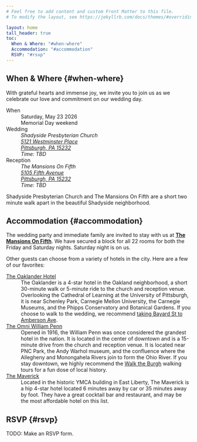 ```yaml
---
# Feel free to add content and custom Front Matter to this file.
# To modify the layout, see https://jekyllrb.com/docs/themes/#overriding-theme-defaults

layout: home
tall_header: true
toc:
  When & Where: "#when-where"
  Accommodation: "#accommodation"
  RSVP: "#rsvp"
---
```


<section class="full-screen dark" markdown="1">

# When & Where {#when-where}

With grateful hearts and immense joy, we invite you to join us as we celebrate
our love and commitment on our wedding day.

<dl>
  <dt>When</dt>
  <dd>
    <time datetime="2026-05-23">Saturday, May 23 2026</time><br/>
    Memorial Day weekend
  </dd>
  <dt>Wedding</dt>
  <dd>
    <address>
      Shadyside Presbyterian Church<br/>
      <a href="https://maps.app.goo.gl/h7Ruup2v38jKMeEq5" target="_blank">
        5121 Westminster Place<br/>
        Pittsburgh, PA 15232<br/>
      </a>
      Time: <time datetime="2026-05-23 00:00:00-0400">TBD</time><br/>
    </address>
  </dd>
  <dt>Reception</dt>
  <dd>
    <address>
      The Mansions On Fifth<br/>
      <a href="https://maps.app.goo.gl/VecashzWT3Fo1YDR6" target="_blank">
        5105 Fifth Avenue<br/>
        Pittsburgh, PA 15232<br/>
      </a>
      Time: <time datetime="2026-05-23 00:00:00-0400">TBD</time><br/>
    </address>
  </dd>
</dl>

Shadyside Presbyterian Church and The Mansions On Fifth are a short two minute
walk apart in the beautiful Shadyside neighborhood.

</section>

<section class="full-screen" markdown="1">

# Accommodation {#accommodation}

The wedding party and immediate family are invited to stay with us at
<a href="https://mansionsonfifth.com" target="_blank">**The Mansions On Fifth**</a>.
We have secured a block for all 22 rooms for both the Friday and Saturday
nights. Saturday night is on us.

Other guests can choose from a variety of hotels in the city. Here are a few of
our favorites:

<dl>
  <dt><a href="https://theoaklanderhotel.com" target="_blank">The Oaklander Hotel</a></dt>
  <dd>
    The Oaklander is a 4-star hotel in the Oakland neighborhood, a short
    30-minute walk or 5-minute ride to the church and reception venue.
    Overlooking the Cathedral of Learning at the University of Pittsburgh, it is
    near Schenley Park, Carnegie Mellon University, the Carnegie Museums, and
    the Phipps Conservatory and Botanical Gardens. If you choose to walk to the
    wedding, we recommend
    <a href="https://maps.app.goo.gl/kjcTCstLBa723nhx5" target="_blank">taking Bayard St to Amberson Ave</a>.
  </dd>
  <dt><a href="https://www.omnihotels.com/hotels/pittsburgh-william-penn" target="_blank">The Omni William Penn</a></dt>
  <dd>
    Opened in 1916, the William Penn was once considered the grandest hotel in
    the nation. It is located in the center of downtown and is a 15-minute drive
    from the church and reception venue. It is located near PNC Park, the Andy
    Warhol museum, and the confluence where the Allegheny and Monongahela Rivers
    join to form the Ohio River. If you stay downtown, we highly recommend the
    <a href="https://www.walktheburgh.com" target="_blank">Walk the Burgh</a>
    walking tours for a fun dose of local history.
  </dd>
  <dt><a href="https://www.maverickpittsburgh.com" target="_blank">The Maverick</a></dt>
  <dd>
    Located in the historic YMCA building in East Liberty, The Maverick is a hip
    4-star hotel located 6 minutes away by car or 35 minutes away by foot. They
    have a great cocktail bar and restaurant, and may be the most affordable
    hotel on this list.
  </dd>
</dl>

</section>

<section class="full-screen dark" markdown="1">

# RSVP {#rsvp}

TODO: Make an RSVP form.

</section>
